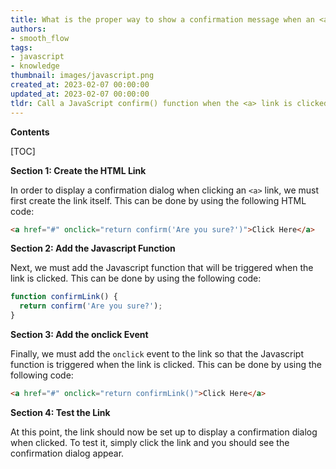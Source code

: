 ```yaml
---
title: What is the proper way to show a confirmation message when an <a> link is clicked?
authors:
- smooth_flow
tags:
- javascript
- knowledge
thumbnail: images/javascript.png
created_at: 2023-02-07 00:00:00
updated_at: 2023-02-07 00:00:00
tldr: Call a JavaScript confirm() function when the <a> link is clicked.
---
```


**Contents**

[TOC]

**Section 1: Create the HTML Link**

In order to display a confirmation dialog when clicking an `<a>` link, we must first create the link itself. This can be done by using the following HTML code:

```html
<a href="#" onclick="return confirm('Are you sure?')">Click Here</a>
```

**Section 2: Add the Javascript Function**

Next, we must add the Javascript function that will be triggered when the link is clicked. This can be done by using the following code:

```javascript
function confirmLink() {
  return confirm('Are you sure?');
}
```

**Section 3: Add the onclick Event**

Finally, we must add the `onclick` event to the link so that the Javascript function is triggered when the link is clicked. This can be done by using the following code:

```html
<a href="#" onclick="return confirmLink()">Click Here</a>
```

**Section 4: Test the Link**

At this point, the link should now be set up to display a confirmation dialog when clicked. To test it, simply click the link and you should see the confirmation dialog appear.
